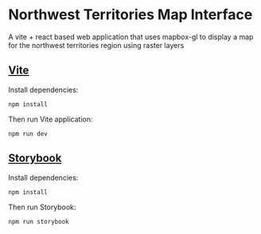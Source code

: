 # Northwest Territories Map Interface

A vite + react based web application that uses mapbox-gl to display a map for the northwest territories region using raster layers

## [Vite](https://vitejs.dev/)

Install dependencies:

```shell
npm install
```

Then run Vite application:

```shell
npm run dev
```

## [Storybook](https://storybook.js.org/)

Install dependencies:

```shell
npm install
```

Then run Storybook:

```shell
npm run storybook
```
